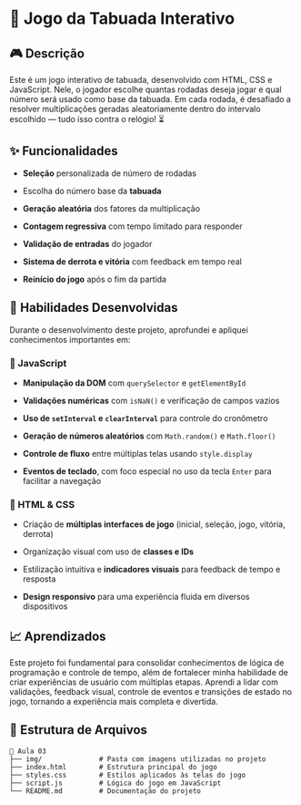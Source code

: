 # 🧠 Jogo da Tabuada Interativo

## 🎮 Descrição

Este é um jogo interativo de tabuada, desenvolvido com HTML, CSS e JavaScript. Nele, o jogador escolhe quantas rodadas deseja jogar e qual número será usado como base da tabuada. Em cada rodada, é desafiado a resolver multiplicações geradas aleatoriamente dentro do intervalo escolhido — tudo isso contra o relógio! ⏳

## ✨ Funcionalidades

- **Seleção** personalizada de número de rodadas

- Escolha do número base da **tabuada**

- **Geração aleatória** dos fatores da multiplicação

- **Contagem regressiva** com tempo limitado para responder

- **Validação de entradas** do jogador

- **Sistema de derrota e vitória** com feedback em tempo real

- **Reinício do jogo** após o fim da partida

## 🧠 Habilidades Desenvolvidas

Durante o desenvolvimento deste projeto, aprofundei e apliquei conhecimentos importantes em:

### 📌 JavaScript

- **Manipulação da DOM** com `querySelector` e `getElementById`

- **Validações numéricas** com `isNaN()` e verificação de campos vazios

- **Uso de `setInterval` e `clearInterval`** para controle do cronômetro

- **Geração de números aleatórios** com `Math.random()` e `Math.floor()`

- **Controle de fluxo** entre múltiplas telas usando `style.display`

- **Eventos de teclado**, com foco especial no uso da tecla `Enter` para facilitar a navegação

### 📌 HTML & CSS

- Criação de **múltiplas interfaces de jogo** (inicial, seleção, jogo, vitória, derrota)

- Organização visual com uso de **classes e IDs**

- Estilização intuitiva e **indicadores visuais** para feedback de tempo e resposta

- **Design responsivo** para uma experiência fluida em diversos dispositivos

## 📈 Aprendizados

Este projeto foi fundamental para consolidar conhecimentos de lógica de programação e controle de tempo, além de fortalecer minha habilidade de criar experiências de usuário com múltiplas etapas. Aprendi a lidar com validações, feedback visual, controle de eventos e transições de estado no jogo, tornando a experiência mais completa e divertida.

## 📂 Estrutura de Arquivos

```
📁 Aula 03
├── img/              # Pasta com imagens utilizadas no projeto
├── index.html        # Estrutura principal do jogo
├── styles.css        # Estilos aplicados às telas do jogo
├── script.js         # Lógica do jogo em JavaScript
└── README.md         # Documentação do projeto
```